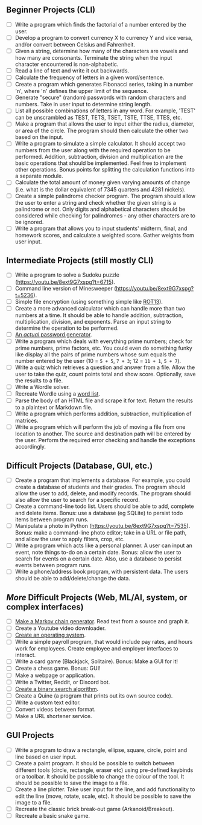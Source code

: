 ## Beginner Projects (CLI)
- [ ] Write a program which finds the factorial of a number entered by the user.
- [ ] Develop a program to convert currency X to currency Y and vice versa, and/or convert between Celsius and Fahrenheit.
- [ ] Given a string, determine how many of the characters are vowels and how many are consonants. Terminate the string when the input character encountered is non-alphabetic.
- [ ] Read a line of text and write it out backwards.
- [ ] Calculate the frequency of letters in a given word/sentence.
- [ ] Create a program which generates Fibonacci series, taking in a number 'n', where 'n' defines the upper limit of the sequence.
- [ ] Generate "secure" (random) passwords with random characters and numbers. Take in user input to determine string length.
- [ ] List all possible combinations of letters in any word. For example, 'TEST' can be unscrambled as TEST, TETS, TSET, TSTE, TTSE, TTES, etc.
- [ ] Make a program that allows the user to input either the radius, diameter, or area of the circle. The program should then calculate the other two based on the input.
- [ ] Write a program to simulate a simple calculator. It should accept two numbers from the user along with the required operation to be performed. Addition, subtraction, division and multiplication are the basic operations that should be implemented. Feel free to implement other operations. Bonus points for splitting the calculation functions into a separate module.
- [ ] Calculate the total amount of money given varying amounts of change (i.e. what is the dollar equivalent of 7345 quarters and 4281 nickels).
- [ ] Create a simple palindrome checker program. The program should allow the user to enter a string and check whether the given string is a palindrome or not. Only digits and alphabetical characters should be considered while checking for palindromes - any other characters are to be ignored.
- [ ] Write a program that allows you to input students' midterm, final, and homework scores, and calculate a weighted score. Gather weights from user input.

## Intermediate Projects (still mostly CLI)
- [ ] Write a program to solve a Sudoku puzzle (https://youtu.be/8ext9G7xspg?t=6715).
- [ ] Command line version of Minesweeper (https://youtu.be/8ext9G7xspg?t=5236).
- [ ] Simple file encryption (using something simple like [ROT13](https://en.wikipedia.org/wiki/ROT13)).
- [ ] Create a more advanced calculator which can handle more than two numbers at a time. It should be able to handle addition, subtraction, multiplication, division, and exponents. Parse an input string to determine the operation to be performed.
- [ ] [An *actual* password generator](https://www.youtube.com/watch?v=DLn3jOsNRVE&t=4190s).
- [ ] Write a program which deals with everything prime numbers; check for prime numbers, prime factors, etc. You could even do something funky like display all the pairs of prime numbers whose sum equals the number entered by the user (10 = `5 + 5`, `7 + 3`; 12 = `11 + 1`, `5 + 7`).
- [ ] Write a quiz which retrieves a question and answer from a file. Allow the user to take the quiz, count points total and show score. Optionally, save the results to a file.
- [ ] Write a Wordle solver.
- [ ] Recreate Wordle using a [word list](https://github.com/uncenter/words/blob/main/nl-delimiter/wordle_answers.txt).
- [ ] Parse the body of an HTML file and scrape it for text. Return the results to a plaintext or Markdown file.
- [ ] Write a program which performs addition, subtraction, multiplication of matrices.
- [ ] Write a program which will perform the job of moving a file from one location to another. The source and destination path will be entered by the user. Perform the required error checking and handle the exceptions accordingly.

## Difficult Projects (Database, GUI, etc.)
- [ ] Create a program that implements a database. For example, you could create a database of students and their grades. The program should allow the user to add, delete, and modify records. The program should also allow the user to search for a specific record.
- [ ] Create a command-line todo list. Users should be able to add, complete and delete items. Bonus: use a database (eg SQLite) to persist todo items between program runs. 
- [ ] Manipulate a photo in Python (https://youtu.be/8ext9G7xspg?t=7535). Bonus: make a command-line photo editor; take in a URL or file path, and allow the user to apply filters, crop, etc.
- [ ] Write a program which acts like a personal planner. A user can input an event, note things to-do on a certain date. Bonus: allow the user to search for events on a certain date. Also, use a database to persist events between program runs.
- [ ] Write a phone/address book program, with persistent data. The users should be able to add/delete/change the data.

## *More* Difficult Projects (Web, ML/AI, system, or complex interfaces)
- [ ] [Make a Markov chain generator](https://youtu.be/8ext9G7xspg?t=9109). Read text from a source and graph it.
- [ ] Create a Youtube video downloader.
- [ ] [Create an operating system](https://os.phil-opp.com/).
- [ ] Write a simple payroll program, that would include pay rates, and hours work for employees. Create employee and employer interfaces to interact.
- [ ] Write a card game (Blackjack, Solitaire). Bonus: Make a GUI for it!
- [ ] Create a chess game. Bonus: GUI!
- [ ] Make a webpage or application.
- [ ] Write a Twitter, Reddit, or Discord bot.
- [ ] [Create a binary search algorithm](https://youtu.be/8ext9G7xspg?t=4553).
- [ ] Create a Quine (a program that prints out its own source code).
- [ ] Write a custom text editor.
- [ ] Convert videos between format.
- [ ] Make a URL shortener service.

## GUI Projects
- [ ] Write a program to draw a rectangle, ellipse, square, circle, point and line based on user input.
- [ ] Create a paint program. It should be possible to switch between different tools (circle, rectangle, eraser etc) using pre-defined keybinds or a toolbar. It should be possible to change the colour of the tool. It should be possible to save the image to a file.
- [ ] Create a line plotter. Take user input for the line, and add functionality to edit the line (move, rotate, scale, etc).  It should be possible to save the image to a file.
- [ ] Recreate the classic brick break-out game (Arkanoid/Breakout).
- [ ] Recreate a basic snake game.

